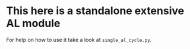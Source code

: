 # This here is a standalone extensive AL module
For help on how to use it take a look at `single_al_cycle.py`.
